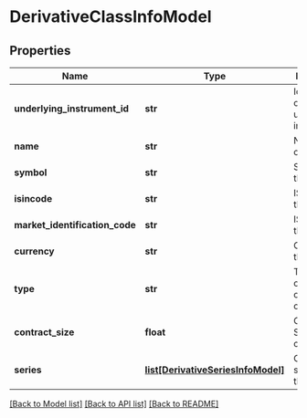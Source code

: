 # DerivativeClassInfoModel

## Properties
Name | Type | Description | Notes
------------ | ------------- | ------------- | -------------
**underlying_instrument_id** | **str** | Identification of the underlying instrument | [optional] 
**name** | **str** | Name of the class | [optional] 
**symbol** | **str** | Symbol of the class | [optional] 
**isincode** | **str** | ISIN Code of the class | [optional] 
**market_identification_code** | **str** | ISO MIC of the class | [optional] 
**currency** | **str** | Currency of the class | [optional] 
**type** | **str** | Type of the class (option or future class) | [optional] 
**contract_size** | **float** | Contract Size of the class | [optional] 
**series** | [**list[DerivativeSeriesInfoModel]**](DerivativeSeriesInfoModel.md) | Collection of series for this class | [optional] 

[[Back to Model list]](../README.md#documentation-for-models) [[Back to API list]](../README.md#documentation-for-api-endpoints) [[Back to README]](../README.md)


